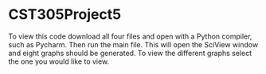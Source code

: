 # CST305Project5
To view this code download all four files and open with a Python compiler, such as Pycharm. Then run the main file. This will open the SciView window and eight graphs should be generated. To view the different graphs select the one you would like to view.
